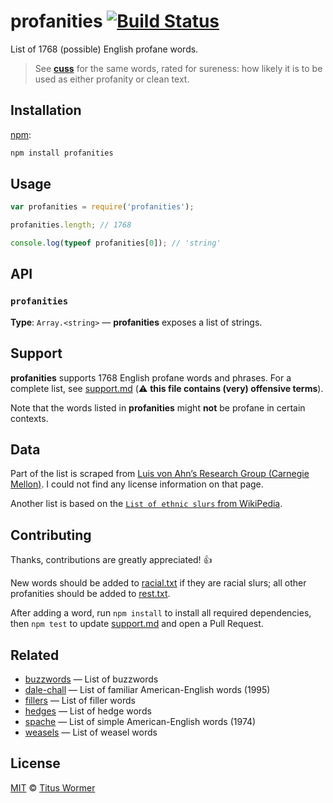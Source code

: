 # profanities [![Build Status][travis-badge]][travis]

List of 1768 (possible) English profane words.

> See [**cuss**][cuss] for the same words, rated for sureness: how
> likely it is to be used as either profanity or clean text.

## Installation

[npm][]:

```bash
npm install profanities
```

## Usage

```js
var profanities = require('profanities');

profanities.length; // 1768

console.log(typeof profanities[0]); // 'string'
```

## API

### `profanities`

**Type**: `Array.<string>` — **profanities** exposes a list of strings.

## Support

**profanities** supports 1768 English profane words and phrases.
For a complete list, see [support.md][support] (:warning: **this file
contains (very) offensive terms**).

Note that the words listed in **profanities** might **not** be profane
in certain contexts.

## Data

Part of the list is scraped from [Luis von Ahn’s Research Group (Carnegie
Mellon)][luis-von-ahn].  I could not find
any license information on that page.

Another list is based on the [`List of ethnic slurs` from
WikiPedia][racial-slurs].

## Contributing

Thanks, contributions are greatly appreciated!  :+1:

New words should be added to [racial.txt][racial-list] if they are racial
slurs; all other profanities should be added to [rest.txt][rest-list].

After adding a word, run `npm install` to install all required dependencies,
then `npm test` to update [support.md][support]
and open a Pull Request.

## Related

*   [buzzwords](https://github.com/words/buzzwords)
    — List of buzzwords
*   [dale-chall](https://github.com/words/dale-chall)
    — List of familiar American-English words (1995)
*   [fillers](https://github.com/words/fillers)
    — List of filler words
*   [hedges](https://github.com/words/hedges)
    — List of hedge words
*   [spache](https://github.com/words/spache)
    — List of simple American-English words (1974)
*   [weasels](https://github.com/words/weasels)
    — List of weasel words

## License

[MIT][license] © [Titus Wormer][author]

<!-- Definitions -->

[travis-badge]: https://img.shields.io/travis/words/profanities.svg

[travis]: https://travis-ci.org/words/profanities

[npm]: https://docs.npmjs.com/cli/install

[license]: license

[support]: support.md

[author]: http://wooorm.com

[luis-von-ahn]: http://www.cs.cmu.edu/~biglou/resources/

[racial-slurs]: https://en.wikipedia.org/wiki/List_of_ethnic_slurs

[cuss]: https://github.com/wooorm/cuss

[racial-list]: script/racial.txt

[rest-list]: script/rest.txt
